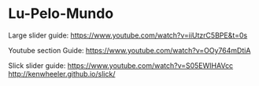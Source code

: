 # Lu-Pelo-Mundo

Large slider guide: https://www.youtube.com/watch?v=iiUtzrC5BPE&t=0s

Youtube section Guide: https://www.youtube.com/watch?v=OOy764mDtiA

Slick slider guide:
https://www.youtube.com/watch?v=S05EWIHAVcc
http://kenwheeler.github.io/slick/